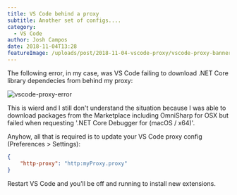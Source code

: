 ```yaml
---
title: VS Code behind a proxy
subtitle: Another set of configs....
category:
  - VS Code
author: Josh Campos
date: 2018-11-04T13:28
featureImage: /uploads/post/2018-11-04-vscode-proxy/vscode-proxy-banner.jpg
---
```

The following error, in my case, was VS Code failing to download .NET Core library dependecies from behind my proxy:

![vscode-proxy-error](/uploads/post/2018-11-04-vscode-proxy/vscode-proxy-error.png)

This is wierd and I still don't understand the situation because I was able to download packages from the Marketplace including OmniSharp for OSX but failed when requesting '.NET Core Debugger for (macOS / x64)'.

Anyhow, all that is required is to update your VS Code proxy config (Preferences > Settings):

``` json
{
    "http-proxy": "http:myProxy.proxy"
}
```


Restart VS Code and you'll be off and running to install new extensions.